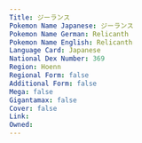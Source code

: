 ```yaml
---
﻿Title: ジーランス
Pokemon Name Japanese: ジーランス
Pokemon Name German: Relicanth
Pokemon Name English: Relicanth
Language Card: Japanese
National Dex Number: 369
Region: Hoenn
Regional Form: false
Additional Form: false
Mega: false
Gigantamax: false
Cover: false
Link: 
Owned: 
---
```


